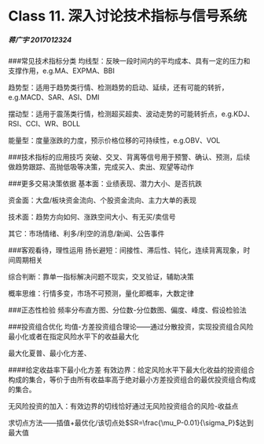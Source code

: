 # Class 11. 深入讨论技术指标与信号系统

##### 蒋广宇 2017012324
###常见技术指标分类
均线型：反映一段时间内的平均成本、具有一定的压力和支撑作用，e.g.MA、EXPMA、BBI

趋势型：适用于趋势类行情、检测趋势的启动、延续，还有可能的转折，e.g.MACD、SAR、ASI、DMI

摆动型：适用于震荡类行情，检测超买超卖、波动走势的可能转折点，e.g.KDJ、RSI、CCI、WR、BOLL

能量型：度量涨跌的力度，预示价格位移的可持续性，e.g.OBV、VOL

###技术指标的应用技巧
突破、交叉、背离等信号用于预警、确认、预测，后续做趋势跟踪、高抛低吸等决策，完成买入、卖出、观望等动作

###更多交易决策依据
基本面：业绩表现、潜力大小、是否抗跌

资金面：大盘/板块资金流向、个股资金流向、主力大单的表现

技术面：趋势方向如何、涨跌空间大小、有无买/卖信号

其它：市场情绪、利多/利空的消息/新闻、公告事件

###客观看待，理性运用
扬长避短：间接性、滞后性、钝化，连续背离现象，时间周期相关

综合判断：靠单一指标解决问题不现实，交叉验证，辅助决策

概率思维：行情多变，市场不可预测，量化即概率，大数定律

###正态性检验
频率分布直方图、分位数-分位数图、偏度、峰度、假设检验法

###投资组合优化
均值-方差投资组合理论——通过分散投资，实现投资组合风险最小化或者在指定风险水平下的收益最大化

最大化夏普、最小化方差、

####给定收益率下最小化方差
有效边界：给定风险水平下最大化收益的投资组合构成的集合，等价于由所有收益率高于绝对最小方差投资组合的最优投资组合构成的集合。

无风险投资的加入：有效边界的切线恰好通过无风险投资组合的风险-收益点

求切点方法——插值+最优化/该切点处$SR=\frac{\mu_P-0.01}{\sigma_P}$达到最大值